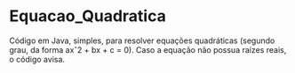 # Equacao_Quadratica
Código em Java, simples, para resolver equações quadráticas (segundo grau, da forma axˆ2 + bx + c = 0). Caso a equação não possua raízes reais, o código avisa.
